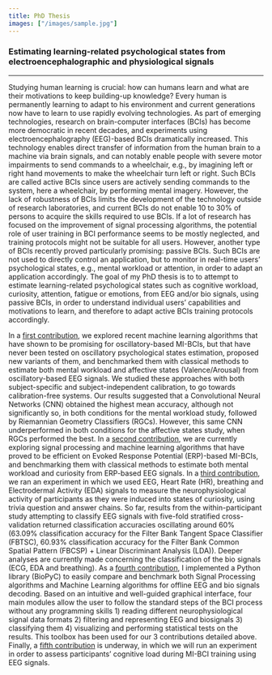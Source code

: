 ```yaml
---
title: PhD Thesis
images: ["/images/sample.jpg"]
---
```


### Estimating learning-related psychological states from electroencephalographic and physiological signals

---

Studying human learning is crucial: how can humans learn and what are their motivations to keep building-up knowledge? Every human is permanently learning to adapt to his environment and current generations now have to learn to use rapidly evolving technologies. As part of emerging technologies, research on brain-computer interfaces (BCIs) has become more democratic in recent decades, and experiments using electroencephalography (EEG)-based BCIs dramatically increased. This technology enables direct transfer of information from the human brain to a machine via brain signals, and can notably enable people with severe motor impairments to send commands to a wheelchair, e.g., by imagining left or right hand movements to make the wheelchair turn left or right. Such BCIs are called active BCIs since users are actively sending commands to the system, here a wheelchair, by performing mental imagery. However, the lack of robustness of BCIs limits the development of the technology outside of research laboratories, and current BCIs do not enable 10 to 30% of persons to acquire the skills required to use BCIs. If a lot of research has focused on the improvement of signal processing algorithms, the potential role of user training in BCI performance seems to be mostly neglected, and training protocols might not be suitable for all users. However, another type of BCIs recently proved particularly promising: passive BCIs. Such BCIs are not used to directly control an application, but to monitor in real-time users’ psychological states, e.g., mental workload or attention, in order to adapt an application accordingly. The goal of my PhD thesis is to to attempt to estimate learning-related psychological states such as cognitive workload, curiosity, attention, fatigue or emotions, from EEG and/or bio signals, using passive BCIs, in order to understand individual users’ capabilities and motivations to learn, and therefore to adapt active BCIs training protocols accordingly.


In a [first contribution](https://aurelienappriou.com/post/oscillatory_classification/), we explored recent machine learning algorithms that have shown to be promising for oscillatory-based MI-BCIs, but that have never been tested on oscillatory psychological states estimation, proposed new variants of them, and benchmarked them with classical methods to estimate both mental workload and affective states (Valence/Arousal) from oscillatory-based EEG signals. We studied these approaches with both subject-specific and subject-independent calibration, to go towards calibration-free systems. Our results suggested that a Convolutional Neural Networks (CNN) obtained the highest mean accuracy, although not significantly so, in both conditions for the mental workload study, followed by Riemannian Geometry Classifiers (RGCs). However, this same CNN underperformed in both conditions for the affective states study, when RGCs performed the best. In a [second contribution](https://aurelienappriou.com/post/erp_classification/), we are currently exploring signal processing and machine learning algorithms that have proved to be efficient on Evoked Response Potential (ERP)-based MI-BCIs, and benchmarking them with classical methods to estimate both mental workload and curiosity from ERP-based EEG signals. In a [third contribution](https://aurelienappriou.com/post/curiosity/), we ran an experiment in which we used EEG, Heart Rate (HR), breathing and Electrodermal Activity (EDA) signals to measure the neurophysiological activity of participants as they were induced into states of curiosity, using trivia question and answer chains. So far, results from the within-participant study attempting to classify EEG signals with five-fold stratified cross-validation returned classification accuracies oscillating around 60% (63.09% classification accuracy for the Filter Bank Tangent Space Classifier (FBTSC), 60.93% classification accuracy for the Filter Bank Common Spatial Pattern (FBCSP) + Linear Discriminant Analysis (LDA)). Deeper analyses are currently made concerning the classification of the bio signals (ECG, EDA and breathing). As a [fourth contribution](https://aurelienappriou.com/post/biopyc/), I implemented a Python library (BioPyC) to easily compare and benchmark both Signal Processing algorithms and Machine Learning algorithms for offline EEG and bio signals decoding. Based on an intuitive and well-guided graphical interface, four main modules allow the user to follow the standard steps of the BCI process without any programming skills 1) reading different neurophysiological signal data formats 2) filtering and representing EEG and biosignals 3) classifying them 4) visualizing and performing statistical tests on the results. This toolbox has been used for our 3 contributions detailed above. Finally, a [fifth contribution](https://aurelienappriou.com/post/mi_workload/) is underway, in which we will run an experiment in order to assess participants’ cognitive load during MI-BCI training using EEG signals. 